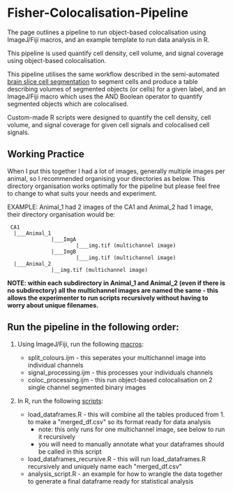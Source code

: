 # Fisher-Colocalisation-Pipeline
The page outlines a pipeline to run object-based colocalisation using ImageJ/Fiji macros, and an example template to run data analysis in R.

This pipeline is used quantify cell density, cell volume, and signal coverage using object-based colocalisation.

This pipeline utilises the same workflow described in the semi-automated [brain slice cell segmentation](https://github.com/phillipmuza/Fisher-ABSOC-Cell-Counting-Pipeline/tree/main/cell_segmentation) to segment cells and produce a table describing volumes of segmented objects (or cells) for a given label, and an ImageJ/Fiji macro which uses the AND Boolean operator to quantify segmented objects which are colocalised. 

Custom-made R scripts were designed to quantify the cell density, cell volume, and signal coverage for given cell signals and colocalised cell signals.

## Working Practice 
When I put this together I had a lot of images, generally multiple images per animal, so I recommended organising your directories as below. This directory organisation works optimally for the pipeline but please feel free to change to what suits your needs and experiment. 

EXAMPLE: Animal_1 had 2 images of the CA1 and Animal_2 had 1 image, their directory organisation would be:
```
 CA1
  |___Animal_1
              |___ImgA
                      |___img.tif (multichannel image)
              |___ImgB
                      |___img.tif (multichannel image)
  |___Animal_2
              |__img.tif (multichannel image)
```              
**NOTE: within each subdirectory in Animal_1 and Animal_2 (even if there is no subdirectory) all the multichannel images are named the same - this allows the experimenter to run scripts recursively without having to worry about unique filenames.**

## Run the pipeline in the following order:
  1.  Using ImageJ/Fiji, run the following [macros](ImageJ_Macros/):
      - split_colours.ijm - this seperates your multichannel image into individual channels
      - signal_processing.ijm - this processes your individuals channels
      - coloc_processing.ijm - this run object-based colocalisation on 2 single channel segmented binary images
       
  2. In R, run the following [scripts](R_scripts/):
      - load_dataframes.R - this will combine all the tables produced from 1. to make a "merged_df.csv" so its format ready for data analysis
          - note: this only runs for one multichannel image, see below to run it recursively
          - you will need to manually annotate what your dataframes should be called in this script
      - load_dataframes_recursive.R - this will run load_dataframes.R recursively and uniquely name each "merged_df.csv"
      - analysis_script.R - an example for how to wrangle the data together to generate a final dataframe ready for statistical analysis 
      
